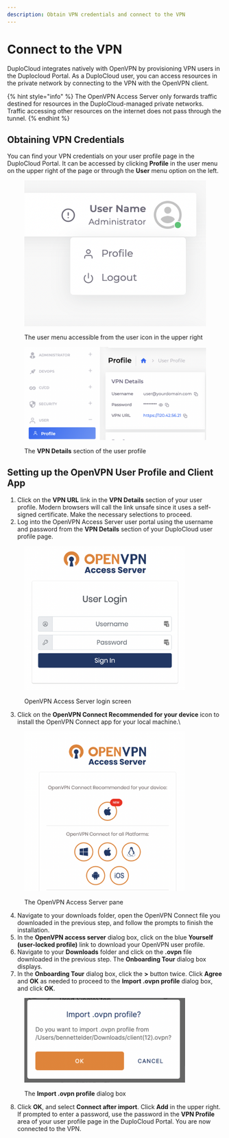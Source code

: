 ```yaml
---
description: Obtain VPN credentials and connect to the VPN
---
```


# Connect to the VPN

DuploCloud integrates natively with OpenVPN by provisioning VPN users in the Duplocloud Portal. As a DuploCloud user, you can access resources in the private network by connecting to the VPN with the OpenVPN client.

{% hint style="info" %}
The OpenVPN Access Server only forwards traffic destined for resources in the DuploCloud-managed private networks. Traffic accessing other resources on the internet does not pass through the tunnel.
{% endhint %}

## Obtaining VPN Credentials

You can find your VPN credentials on your user profile page in the DuploCloud Portal. It can be accessed by clicking **Profile** in the user menu on the upper right of the page or through the **User** menu option on the left.&#x20;

<div align="left">

<figure><img src="../../.gitbook/assets/image (5) (5).png" alt=""><figcaption><p>The user menu accessible from the user icon in the upper right</p></figcaption></figure>

</div>



<div align="left">

<figure><img src="../../.gitbook/assets/image (4) (4).png" alt=""><figcaption><p>The <strong>VPN Details</strong> section of the user profile</p></figcaption></figure>

</div>

## Setting up the OpenVPN User Profile and Client App

1. Click on the **VPN URL** link in the **VPN Details** section of your user profile. Modern browsers will call the link unsafe since it uses a self-signed certificate. Make the necessary selections to proceed.
2. Log into the OpenVPN Access Server user portal using the username and password from the **VPN Details** section of your DuploCloud user profile page.

<div align="left">

<figure><img src="../../.gitbook/assets/666.png" alt="" width="375"><figcaption><p>OpenVPN Access Server login screen</p></figcaption></figure>

</div>

3. Click on the **OpenVPN Connect Recommended for your device** icon to install the OpenVPN Connect app for your local machine.\


<div align="left">

<figure><img src="../../.gitbook/assets/picture 123.png" alt="" width="375"><figcaption><p>The OpenVPN Access Server pane</p></figcaption></figure>

</div>

4. Navigate to your downloads folder, open the OpenVPN Connect file you downloaded in the previous step, and follow the prompts to finish the installation.&#x20;
5. In the **OpenVPN access server** dialog box, click on the blue **Yourself (user-locked profile)** link to download your OpenVPN user profile.
6. Navigate to your **Downloads** folder and click on the **.ovpn** file downloaded in the previous step. The **Onboarding Tour** dialog box displays.&#x20;
7. In the **Onboarding Tour** dialog box, click the **>** button twice. Click **Agree** and **OK** as needed to proceed to the **Import .ovpn profile** dialog box, and click **OK**.&#x20;

<div align="left">

<figure><img src="../../.gitbook/assets/234.png" alt="" width="375"><figcaption><p>The <strong>Import .ovpn profile</strong> dialog box</p></figcaption></figure>

</div>

8. Click **OK**, and select **Connect after import**. Click **Add** in the upper right. If prompted to enter a password, use the password in the **VPN Profile** area of your user profile page in the DuploCloud Portal. You are now connected to the VPN.&#x20;
